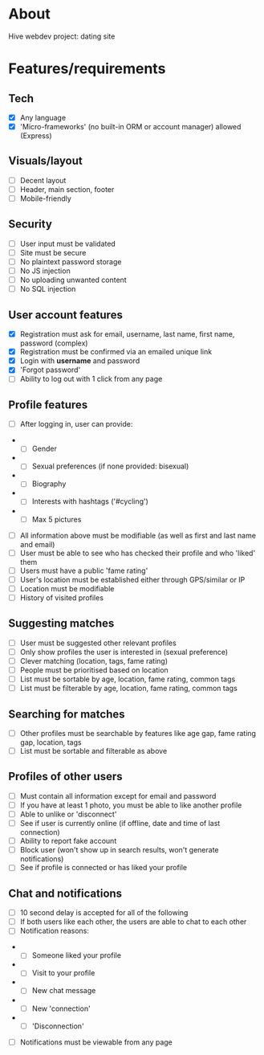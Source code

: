 # About
Hive webdev project: dating site

# Features/requirements
## Tech
- [x] Any language
- [x] 'Micro-frameworks' (no built-in ORM or account manager) allowed (Express)

## Visuals/layout
- [ ] Decent layout
- [ ] Header, main section, footer
- [ ] Mobile-friendly

## Security
- [ ] User input must be validated
- [ ] Site must be secure
- [ ] No plaintext password storage
- [ ] No JS injection
- [ ] No uploading unwanted content
- [ ] No SQL injection

## User account features
- [x] Registration must ask for email, username, last name, first name, password (complex)
- [x] Registration must be confirmed via an emailed unique link
- [x] Login with **username** and password
- [x] 'Forgot password'
- [ ] Ability to log out with 1 click from any page

## Profile features
- [ ] After logging in, user can provide:
* - [ ] Gender
* - [ ] Sexual preferences (if none provided: bisexual)
* - [ ] Biography
* - [ ] Interests with hashtags ('\#cycling')
* - [ ] Max 5 pictures
- [ ] All information above must be modifiable (as well as first and last name and email)
- [ ] User must be able to see who has checked their profile and who 'liked' them
- [ ] Users must have a public 'fame rating'
- [ ] User's location must be established either through GPS/similar or IP
- [ ] Location must be modifiable
- [ ] History of visited profiles

## Suggesting matches
- [ ] User must be suggested other relevant profiles
- [ ] Only show profiles the user is interested in (sexual preference)
- [ ] Clever matching (location, tags, fame rating)
- [ ] People must be prioritised based on location
- [ ] List must be sortable by age, location, fame rating, common tags
- [ ] List must be filterable by age, location, fame rating, common tags

## Searching for matches
- [ ] Other profiles must be searchable by features like age gap, fame rating gap, location, tags
- [ ] List must be sortable and filterable as above

## Profiles of other users
- [ ] Must contain all information except for email and password
- [ ] If you have at least 1 photo, you must be able to like another profile
- [ ] Able to unlike or 'disconnect'
- [ ] See if user is currently online (if offline, date and time of last connection)
- [ ] Ability to report fake account
- [ ] Block user (won't show up in search results, won't generate notifications)
- [ ] See if profile is connected or has liked your profile

## Chat and notifications
- [ ] 10 second delay is accepted for all of the following
- [ ] If both users like each other, the users are able to chat to each other
- [ ] Notification reasons:
* - [ ] Someone liked your profile
* - [ ] Visit to your profile
* - [ ] New chat message
* - [ ] New 'connection'
* - [ ] 'Disconnection'
- [ ] Notifications must be viewable from any page
